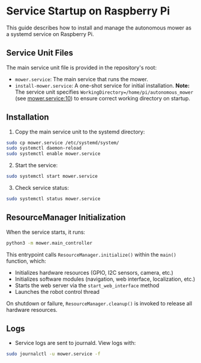 
# Service Startup on Raspberry Pi

This guide describes how to install and manage the autonomous mower as a systemd service on Raspberry Pi.

## Service Unit Files

The main service unit file is provided in the repository's root:

- `mower.service`: The main service that runs the mower.
- `install-mower.service`: A one-shot service for initial installation.
  **Note:** The service unit specifies `WorkingDirectory=/home/pi/autonomous_mower` (see [mower.service:10](mower.service:10)) to ensure correct working directory on startup.


## Installation

1. Copy the main service unit to the systemd directory:

```sh
sudo cp mower.service /etc/systemd/system/
sudo systemctl daemon-reload
sudo systemctl enable mower.service
```

2. Start the service:

```sh
sudo systemctl start mower.service
```

3. Check service status:

```sh
sudo systemctl status mower.service
```


## ResourceManager Initialization

When the service starts, it runs:

```sh
python3 -m mower.main_controller
```

This entrypoint calls `ResourceManager.initialize()` within the `main()` function, which:

- Initializes hardware resources (GPIO, I2C sensors, camera, etc.)
- Initializes software modules (navigation, web interface, localization, etc.)
- Starts the web server via the `start_web_interface` method
- Launches the robot control thread

On shutdown or failure, `ResourceManager.cleanup()` is invoked to release all hardware resources.


## Logs

- Service logs are sent to journald. View logs with:

```sh
sudo journalctl -u mower.service -f
```
